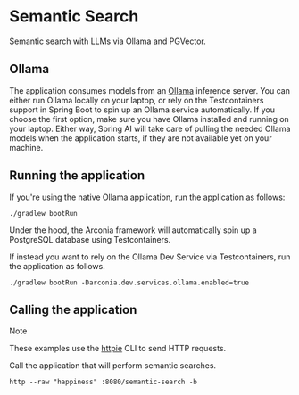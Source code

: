 # Semantic Search

Semantic search with LLMs via Ollama and PGVector.

## Ollama

The application consumes models from an [Ollama](https://ollama.ai) inference server. You can either run Ollama locally on your laptop,
or rely on the Testcontainers support in Spring Boot to spin up an Ollama service automatically.
If you choose the first option, make sure you have Ollama installed and running on your laptop.
Either way, Spring AI will take care of pulling the needed Ollama models when the application starts,
if they are not available yet on your machine.

## Running the application

If you're using the native Ollama application, run the application as follows:

```shell
./gradlew bootRun
```

Under the hood, the Arconia framework will automatically spin up a PostgreSQL database using Testcontainers.

If instead you want to rely on the Ollama Dev Service via Testcontainers, run the application as follows.

```shell
./gradlew bootRun -Darconia.dev.services.ollama.enabled=true
```

## Calling the application

> [!NOTE]
> These examples use the [httpie](https://httpie.io) CLI to send HTTP requests.

Call the application that will perform semantic searches.

```shell
http --raw "happiness" :8080/semantic-search -b
```
